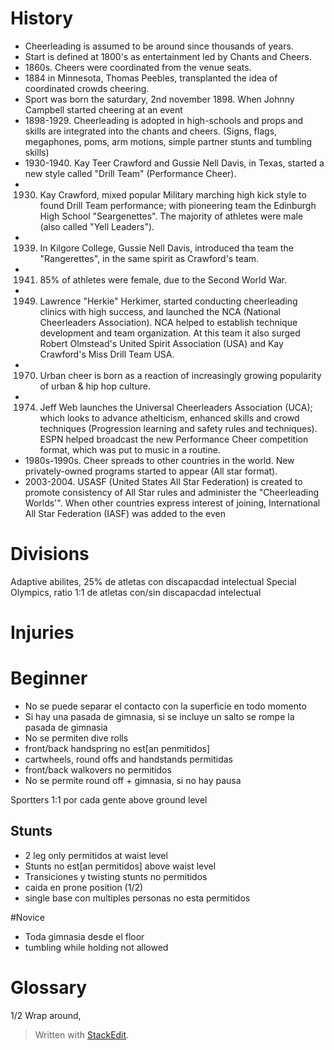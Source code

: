 
# History
- Cheerleading is assumed to be around since thousands of years.
- Start is defined at 1800's as entertainment led by Chants and Cheers.
- 1860s. Cheers were coordinated from the venue seats.
- 1884 in Minnesota, Thomas Peebles, transplanted the idea of coordinated crowds cheering.
- Sport was born the saturdary, 2nd november 1898. When Johnny Campbell started cheering at an event
- 1898-1929. Cheerleading is adopted in high-schools and props and skills are integrated into the chants and cheers. (Signs, flags, megaphones, poms, arm motions, simple partner stunts and tumbling skills)
- 1930-1940. Kay Teer Crawford and Gussie Nell Davis, in Texas, started a new style called "Drill Team" (Performance Cheer).
- 1930. Kay Crawford, mixed popular Military marching high kick style to found Drill Team performance; with pioneering team the Edinburgh High School "Seargenettes". The majority of athletes were male (also called "Yell Leaders").
- 1939. In Kilgore College, Gussie Nell Davis, introduced tha team the "Rangerettes", in the same spirit as Crawford's team.
- 1941. 85% of athletes were female, due to the Second World War.
- 1949. Lawrence "Herkie" Herkimer, started conducting cheerleading clinics with high success, and launched the NCA (National Cheerleaders Association). NCA helped to establish technique development and team organization. At this team it also surged Robert Olmstead's United Spirit Association (USA) and Kay Crawford's Miss Drill Team USA.
- 1970. Urban cheer is born as a reaction of increasingly growing popularity of urban & hip hop culture.
- 1974. Jeff Web launches the Universal Cheerleaders Association (UCA); which looks to advance athelticism, enhanced skills and crowd techniques (Progression learning and safety rules and techniques). ESPN helped broadcast the new Performance Cheer competition format, which was put to music in a routine. 
- 1980s-1990s. Cheer spreads to other countries in the world. New privately-owned programs started to appear (All star format).
- 2003-2004. USASF (United States All Star Federation) is created to promote consistency of All Star rules and administer the "Cheerleading Worlds'". When other countries express interest of joining, International All Star Federation (IASF) was added to the even

# Divisions
Adaptive abilites, 25% de atletas con discapacdad intelectual
Special Olympics, ratio 1:1 de atletas con/sin discapacdad intelectual


# Injuries



# Beginner

- No se puede separar el contacto con la superficie en todo momento
- Si hay una pasada de gimnasia, si se incluye un salto se rompe la pasada de gimnasia
- No se permiten dive rolls
- front/back handspring no est[an penmitidos]
- cartwheels, round offs and handstands permitidas
- front/back walkovers no permitidos
- No se permite round off + gimnasia, si no hay pausa

Sportters 1:1 por cada gente above ground level

## Stunts

- 2 leg only permitidos at waist level
- Stunts no est[an permitidos] above waist level
- Transiciones y twisting stunts no permitidos
- caida en prone position (1/2)
- single base con multiples personas no esta permitidos


#Novice 

- Toda gimnasia desde el floor
- tumbling while holding not allowed


# Glossary
1/2 Wrap around, 



> Written with [StackEdit](https://stackedit.io/).
<!--stackedit_data:
eyJoaXN0b3J5IjpbMTg0NzM5NTg1MCwtODk0OTI1Mzg3LDYzNj
A5Njk2OF19
-->